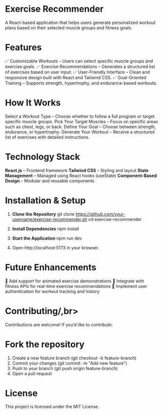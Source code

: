 # Exercise Recommender<br>
A React-based application that helps users generate personalized workout plans based on their selected muscle groups and fitness goals.

# Features<br>
✅ Customizable Workouts – Users can select specific muscle groups and exercise goals.
✅ Exercise Recommendations – Generates a structured list of exercises based on user input.
✅ User-Friendly Interface – Clean and responsive design built with React and Tailwind CSS.
✅ Goal-Oriented Training – Supports strength, hypertrophy, and endurance-based workouts.

# How It Works<br>
Select a Workout Type – Choose whether to follow a full program or target specific muscle groups.
Pick Your Target Muscles – Focus on specific areas such as chest, legs, or back.
Define Your Goal – Choose between strength, endurance, or hypertrophy.
Generate Your Workout – Receive a structured list of exercises with detailed instructions.

# Technology Stack<br>
**React.js** – Frontend framework
**Tailwind CSS** – Styling and layout
**State Management** – Managed using React hooks (useState)
**Component-Based Design** – Modular and reusable components

# Installation & Setup<br>
1. **Clone the Repository**
  git clone https://github.com/your-username/exercise-recommender.git
  cd exercise-recommender

2. **Install Dependencies**
  npm install
3. **Start the Application**
  npm run dev
4. Open http://localhost:5173 in your browser.

# Future Enhancements<br>
🔹 Add support for animated exercise demonstrations
🔹 Integrate with fitness APIs for real-time exercise recommendations
🔹 Implement user authentication for workout tracking and history

# Contributing/,br>
Contributions are welcome! If you’d like to contribute:

# Fork the repository<br>
1. Create a new feature branch (git checkout -b feature-branch)
2. Commit your changes (git commit -m "Add new feature")
3. Push to your branch (git push origin feature-branch)
4. Open a pull request

# License<br>
This project is licensed under the MIT License.

